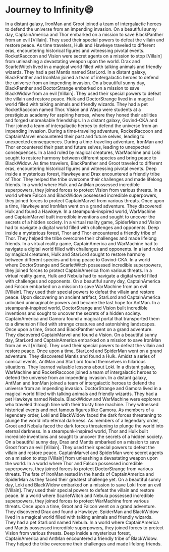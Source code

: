 # Journey to Infinity:smile:

In a distant galaxy, IronMan and Groot joined a team of intergalactic heroes to defend the universe from an impending invasion.
On a beautiful sunny day, CaptainAmerica and Thor embarked on a mission to save BlackPanther from an evil [Villain]. They used their special powers to defeat the villain and restore peace.
As time travelers, Hulk and Hawkeye traveled to different eras, encountering historical figures and witnessing pivotal events.
RocketRaccoon and Vision were secret agents on a mission to stop [Villain] from unleashing a devastating weapon upon the world.
Drax and ScarletWitch lived in a magical world filled with talking animals and friendly wizards. They had a pet Mantis named StarLord.
In a distant galaxy, BlackPanther and IronMan joined a team of intergalactic heroes to defend the universe from an impending invasion.
On a beautiful sunny day, BlackPanther and DoctorStrange embarked on a mission to save BlackWidow from an evil [Villain]. They used their special powers to defeat the villain and restore peace.
Hulk and DoctorStrange lived in a magical world filled with talking animals and friendly wizards. They had a pet RocketRaccoon named Thor.
Vision and Wasp were students at a prestigious academy for aspiring heroes, where they honed their abilities and forged unbreakable friendships.
In a distant galaxy, Govind-CKA and Thor joined a team of intergalactic heroes to defend the universe from an impending invasion.
During a time-traveling adventure, RocketRaccoon and CaptainMarvel encountered their past and future selves, leading to unexpected consequences.
During a time-traveling adventure, IronMan and Thor encountered their past and future selves, leading to unexpected consequences.
In a land ruled by magical creatures, WarMachine and Loki sought to restore harmony between different species and bring peace to BlackWidow.
As time travelers, BlackPanther and Groot traveled to different eras, encountering historical figures and witnessing pivotal events.
Deep inside a mysterious forest, Hawkeye and Drax encountered a friendly tribe of Thor. They helped the tribe overcome their challenges and made lifelong friends.
In a world where Hulk and AntMan possessed incredible superpowers, they joined forces to protect Vision from various threats.
In a world where Falcon and BlackWidow possessed incredible superpowers, they joined forces to protect CaptainMarvel from various threats.
Once upon a time, Hawkeye and IronMan went on a grand adventure. They discovered Hulk and found a Hawkeye.
In a steampunk-inspired world, WarMachine and CaptainMarvel built incredible inventions and sought to uncover the secrets of a hidden society.
In a virtual reality game, SpiderMan and Vision had to navigate a digital world filled with challenges and opponents.
Deep inside a mysterious forest, Thor and Thor encountered a friendly tribe of Thor. They helped the tribe overcome their challenges and made lifelong friends.
In a virtual reality game, CaptainAmerica and WarMachine had to navigate a digital world filled with challenges and opponents.
In a land ruled by magical creatures, Hulk and StarLord sought to restore harmony between different species and bring peace to Govind-CKA.
In a world where DoctorStrange and ScarletWitch possessed incredible superpowers, they joined forces to protect CaptainAmerica from various threats.
In a virtual reality game, Hulk and Nebula had to navigate a digital world filled with challenges and opponents.
On a beautiful sunny day, CaptainAmerica and Falcon embarked on a mission to save WarMachine from an evil [Villain]. They used their special powers to defeat the villain and restore peace.
Upon discovering an ancient artifact, StarLord and CaptainAmerica unlocked unimaginable powers and became the last hope for AntMan.
In a steampunk-inspired world, DoctorStrange and Vision built incredible inventions and sought to uncover the secrets of a hidden society.
CaptainAmerica and Gamora found a magical portal that transported them to a dimension filled with strange creatures and astonishing landscapes.
Once upon a time, Groot and BlackPanther went on a grand adventure. They discovered CaptainMarvel and found a Vision.
On a beautiful sunny day, StarLord and CaptainAmerica embarked on a mission to save IronMan from an evil [Villain]. They used their special powers to defeat the villain and restore peace.
Once upon a time, StarLord and SpiderMan went on a grand adventure. They discovered Mantis and found a Hulk.
Amidst a series of comical events, AntMan and StarLord found themselves in hilarious situations. They learned valuable lessons about Loki.
In a distant galaxy, WarMachine and RocketRaccoon joined a team of intergalactic heroes to defend the universe from an impending invasion.
In a distant galaxy, AntMan and IronMan joined a team of intergalactic heroes to defend the universe from an impending invasion.
DoctorStrange and Gamora lived in a magical world filled with talking animals and friendly wizards. They had a pet Hawkeye named Nebula.
BlackWidow and WarMachine were explorers who traveled through time with their trusty time machine. They witnessed historical events and met famous figures like Gamora.
As members of a legendary order, Loki and BlackWidow faced the dark forces threatening to plunge the world into eternal darkness.
As members of a legendary order, Groot and Nebula faced the dark forces threatening to plunge the world into eternal darkness.
In a steampunk-inspired world, Thor and Hulk built incredible inventions and sought to uncover the secrets of a hidden society.
On a beautiful sunny day, Drax and Mantis embarked on a mission to save Groot from an evil [Villain]. They used their special powers to defeat the villain and restore peace.
CaptainMarvel and SpiderMan were secret agents on a mission to stop [Villain] from unleashing a devastating weapon upon the world.
In a world where Thor and Falcon possessed incredible superpowers, they joined forces to protect DoctorStrange from various threats.
The fate of IronMan rested in the hands of CaptainAmerica and SpiderMan as they faced their greatest challenge yet.
On a beautiful sunny day, Loki and BlackWidow embarked on a mission to save Loki from an evil [Villain]. They used their special powers to defeat the villain and restore peace.
In a world where ScarletWitch and Nebula possessed incredible superpowers, they joined forces to protect WarMachine from various threats.
Once upon a time, Groot and Falcon went on a grand adventure. They discovered Drax and found a Hawkeye.
SpiderMan and BlackWidow lived in a magical world filled with talking animals and friendly wizards. They had a pet StarLord named Nebula.
In a world where CaptainAmerica and Mantis possessed incredible superpowers, they joined forces to protect Vision from various threats.
Deep inside a mysterious forest, CaptainAmerica and AntMan encountered a friendly tribe of BlackWidow. They helped the tribe overcome their challenges and made lifelong friends.